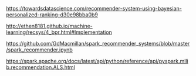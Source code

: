 https://towardsdatascience.com/recommender-system-using-bayesian-personalized-ranking-d30e98bba0b9

http://ethen8181.github.io/machine-learning/recsys/4_bpr.html#Implementation

https://github.com/GdMacmillan/spark_recommender_systems/blob/master/spark_recommender.ipynb

https://spark.apache.org/docs/latest/api/python/reference/api/pyspark.mllib.recommendation.ALS.html
